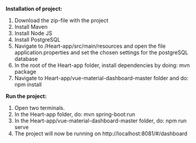 **Installation of project:**
1. Download the zip-file with the project
2. Install Maven
3. Install Node JS
4. Install PostgreSQL
5. Navigate to /Heart-app/src/main/resources and open the file application.properties and set the chosen settings for the postgreSQL database
6. In the root of the Heart-app folder, install dependencies by doing:  mvn package
7. Navigate to Heart-app/vue-material-dashboard-master folder and do: npm install

**Run the project:**
1. Open two terminals.
2. In the Heart-app folder, do:   mvn spring-boot:run
3. In the Heart-app/vue-material-dashboard-master folder, do:   npm run serve
4. The project will now be running on http://localhost:8081/#/dashboard 
